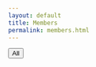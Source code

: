```yaml
---
layout: default
title: Members
permalink: members.html
---
```

<link rel="stylesheet" href="//maxcdn.bootstrapcdn.com/font-awesome/4.7.0/css/font-awesome.min.css">
<div class="container-fluid holder">
	<div class="row">
		<div class="col-xs-4 col-md-3">
			<div class="btn-group-vertical" role="toolbar"><button class="btn btn-group btn-success" data-filter="">All</button></div>
		</div>
		<div class="col-xs-8 col-md-9">
			<div id="member-data" class="text-center row"></div>
		</div>
	</div>
	
</div>
